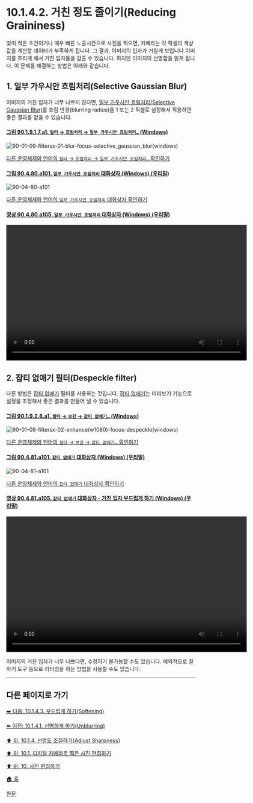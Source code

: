 # 10.1.4.2. 거친 정도 줄이기(Reducing Graininess)
빛이 적은 조건이거나 매우 빠른 노출시간으로 사진을 찍으면, 카메라는 각 픽셀의 색상값을 계산할 데이터가 부족하게 됩니다. 그 결과, 이미지의 입자가 거칠게 보입니다.이미지를 흐리게 해서 거친 입자들을 감출 수 있습니다. 하지만 이미지의 선명함을 잃게 됩니다. 이 문제를 해결하는 방법은 아래와 같습니다.

## 1. 일부 가우시안 흐림처리(Selective Gaussian Blur)
이미지의 거친 입자가 너무 나쁘지 않다면, [일부 가우시안 흐림처리(Selective Gaussian Blur)](./17-03-08-selective-gaussian-blur.md)를 흐림 반경(blurring radius)을 1 또는 2 픽셀로 설정해서 적용하면 좋은 결과를 얻을 수 있습니다.

<a id="90-01-09-01-07-a1"></a>

#### [그림 90.1.9.1.7.a1. `필터` → `흐림처리` → `일부 가우시안 흐림처리…` (Windows)](./90-01-09-01-07-selective_gaussian_blur.md#90-01-09-01-07-a1)
![90-01-09-filtersx-01-blur-focus-selective_gaussian_blur(windows)](https://github.com/wonder13662/gimp/assets/15767104/1d26326a-237c-45c5-b1cc-0eb3656d1e51)

[다른 운영체제와 언어의 `필터` → `흐림처리` → `일부 가우시안 흐림처리…` 확인하기](./90-01-09-01-07-selective_gaussian_blur.md#90-01-09-01-07-a2)

<a id="90-04-80-a101"></a>

#### [그림 90.4.80.a101. `일부 가우시안 흐림처리` 대화상자 (Windows) (우리말)](./90-04-0080-selective_gaussian_blur.md#90-04-80-a101)
![90-04-80-a101](https://github.com/wonder13662/gimp/assets/15767104/c8f24a85-5d48-4f78-898c-027973bc3c30)

[다른 운영체제와 언어의 `일부 가우시안 흐림처리` 대화상자 확인하기](./90-04-0080-selective_gaussian_blur.md#90-04-80-a102)

<a id="90-04-80-a105"></a>

#### [영상 90.4.80.a105. `일부 가우시안 흐림처리` 대화상자 (Windows) (우리말)](./90-04-0080-selective_gaussian_blur.md#90-04-80-a105)
<video controls="controls" width="640" height="360" src="https://github.com/wonder13662/gimp/assets/15767104/a1015b6e-565e-4e69-ad4a-1e461a34776c"></video>

## 2. 잡티 없애기 필터(Despeckle filter)
다른 방법은 [잡티 없애기](./17-04-09-despeckle.md) 필터를 사용하는 것입니다. [잡티 없애기](./17-04-09-despeckle.md)는 미리보기 기능으로 설정을 조정해서 좋은 결과를 만들어 낼 수 있습니다.

<a id="90-01-09-02-08-a1"></a>

#### [그림 90.1.9.2.8.a1. `필터` → `보강` → `잡티 없애기…` (Windows)](./90-01-09-02-08-despeckle.md#90-01-09-02-08-a1)
![90-01-09-filtersx-02-enhance(w1080)-focus-despeckle(windows)](https://github.com/wonder13662/gimp/assets/15767104/12f92e0b-47e4-4620-aee8-7efa050f1829)

[다른 운영체제와 언어의 `필터` → `보강` → `잡티 없애기…` 확인하기](./90-01-09-02-08-despeckle.md#90-01-09-02-08-a2)

<a id="90-04-81-a101"></a>

#### [그림 90.4.81.a101. `잡티 없애기` 대화상자 (Windows) (우리말)](./90-04-0081-despeckle.md#90-04-81-a101)
![90-04-81-a101](https://github.com/wonder13662/gimp/assets/15767104/18fe823c-197d-4c19-b900-bac592aad42d)

[다른 운영체제와 언어의 `잡티 없애기` 대화상자 확인하기](./90-04-0081-despeckle.md#90-04-81-a102)

<a id="90-04-81-a105"></a>

#### [영상 90.4.81.a105. `잡티 없애기` 대화상자 - 거친 입자 부드럽게 하기 (Windows) (우리말)](./90-04-0081-despeckle.md#90-04-81-a105)
<video controls="controls" width="640" height="360" src="https://github.com/wonder13662/gimp/assets/15767104/9ca58211-df8e-476b-8930-bfc0d781027d"></video>

이미지의 거친 입자가 너무 나쁘다면, 수정하기 불가능할 수도 있습니다. 예외적으로 칠하기 도구 등으로 리터칭을 하는 방법을 사용할 수도 있습니다.

***

## 다른 페이지로 가기

[➡️ 다음: 10.1.4.3. 부드럽게 하기(Softening)](./10-01-04-03-softening.md)

[⬅️ 이전: 10.1.4.1. 선명하게 하기(Unblurring)](./10-01-04-01-unblurring.md)

[⬆️ 위: 10.1.4. 선명도 조절하기(Adjust Sharpness)](./10-01-04-00-adjusting_sharpness.md)

[⬆️ 위: 10.1. 디지털 카메라로 찍은 사진 편집하기](./10-01-00-working-with-digital-camera-photos.md)

[⬆️ 위: 10. 사진 편집하기](./10-00-enhancing-photographs.md)

[🏠 홈](./00-home.md)

[원문](https://docs.gimp.org/2.10/ko/gimp-imaging-photos.html#gimp-using-photography-unblurring)
